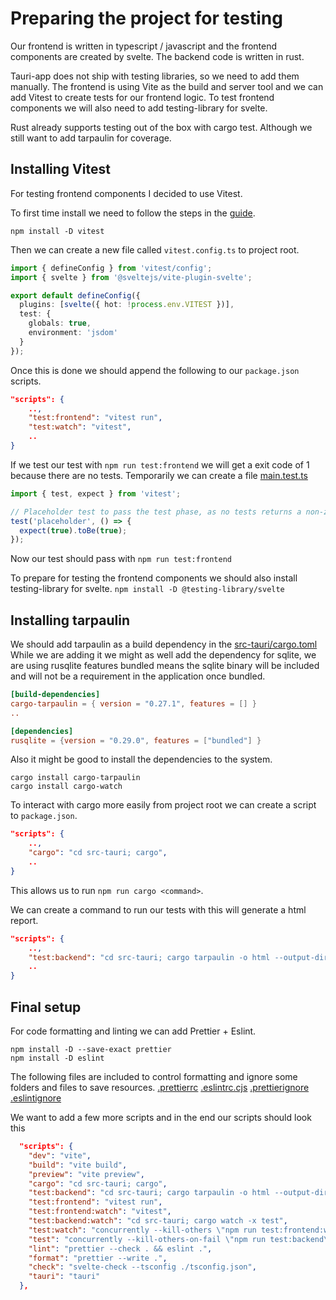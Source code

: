 # Preparing the project for testing

Our frontend is written in typescript / javascript and the frontend components are created by svelte.
The backend code is written in rust.

Tauri-app does not ship with testing libraries, so we need to add them manually.
The frontend is using Vite as the build and server tool and we can add Vitest to create tests for our frontend logic.
To test frontend components we will also need to add testing-library for svelte.

Rust already supports testing out of the box with cargo test. 
Although we still want to add tarpaulin for coverage.

## Installing Vitest

For testing frontend components I decided to use Vitest.

To first time install we need to follow the steps in the [guide](https://vitest.dev/guide/).

`npm install -D vitest`

Then we can create a new file called `vitest.config.ts` to project root.
```ts
import { defineConfig } from 'vitest/config';
import { svelte } from '@sveltejs/vite-plugin-svelte';

export default defineConfig({
  plugins: [svelte({ hot: !process.env.VITEST })],
  test: {
    globals: true,
    environment: 'jsdom'
  }
});
```

Once this is done we should append the following to our `package.json` scripts.
```json
"scripts": {
    ..,
    "test:frontend": "vitest run",
    "test:watch": "vitest",
    ..
}
```

If we test our test with `npm run test:frontend` we will get a exit code of 1 because there are no tests.
Temporarily we can create a file [main.test.ts](./src/main.test.ts)
```ts
import { test, expect } from 'vitest';

// Placeholder test to pass the test phase, as no tests returns a non-zero exit code
test('placeholder', () => {
  expect(true).toBe(true);
});
```

Now our test should pass with `npm run test:frontend`

To prepare for testing the frontend components we should also install testing-library for svelte.
`npm install -D @testing-library/svelte`

## Installing tarpaulin

We should add tarpaulin as a build dependency in the [src-tauri/cargo.toml](./src-tauri/cargo.toml)
While we are adding it we might as well add the dependency for sqlite, 
we are using rusqlite features bundled means the sqlite binary will be included and will not be a requirement in the application once bundled.

```toml
[build-dependencies]
cargo-tarpaulin = { version = "0.27.1", features = [] }
..

[dependencies]
rusqlite = {version = "0.29.0", features = ["bundled"] }
```

Also it might be good to install the dependencies to the system.
```
cargo install cargo-tarpaulin
cargo install cargo-watch
```

To interact with cargo more easily from project root we can create a script to `package.json`.

```json
"scripts": {
    ..,
    "cargo": "cd src-tauri; cargo",
    ..
}
```
This allows us to run `npm run cargo <command>`.

We can create a command to run our tests with this will generate a html report.

```json
"scripts": {
    ..,
    "test:backend": "cd src-tauri; cargo tarpaulin -o html --output-dir target/coverage --skip-clean",
    ..
}
```

## Final setup

For code formatting and linting we can add Prettier + Eslint.

```
npm install -D --save-exact prettier
npm install -D eslint
```

The following files are included to control formatting and ignore some folders and files to save resources.
[.prettierrc](.prettierrc)
[.eslintrc.cjs](.eslintrc.cjs)
[.prettierignore](.prettierignore)
[.eslintignore](.eslintignore)

We want to add a few more scripts and in the end our scripts should look this

```json
  "scripts": {
    "dev": "vite",
    "build": "vite build",
    "preview": "vite preview",
    "cargo": "cd src-tauri; cargo",
    "test:backend": "cd src-tauri; cargo tarpaulin -o html --output-dir target/coverage --skip-clean",
    "test:frontend": "vitest run",
    "test:frontend:watch": "vitest",
    "test:backend:watch": "cd src-tauri; cargo watch -x test",
    "test:watch": "concurrently --kill-others \"npm run test:frontend:watch\" \"npm run test:backend:watch\"",
    "test": "concurrently --kill-others-on-fail \"npm run test:backend\" \"npm run test:frontend\"",
    "lint": "prettier --check . && eslint .",
    "format": "prettier --write .",
    "check": "svelte-check --tsconfig ./tsconfig.json",
    "tauri": "tauri"
  },
```
